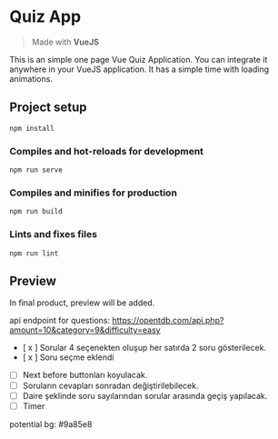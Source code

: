 # Quiz App
> Made with **VueJS**

This is an simple one page Vue Quiz Application. You can integrate it anywhere in your VueJS application. It has a simple time with loading animations.

## Project setup
```
npm install
```

### Compiles and hot-reloads for development
```
npm run serve
```

### Compiles and minifies for production
```
npm run build
```

### Lints and fixes files
```
npm run lint
```

## Preview

In final product, preview will be added.

api endpoint for questions: https://opentdb.com/api.php?amount=10&category=9&difficulty=easy

- [ x ] Sorular 4 seçenekten oluşup her satırda 2 soru gösterilecek.
- [ x ] Soru seçme eklendi
- [ ] Next before buttonları koyulacak.
- [ ] Soruların cevapları sonradan değiştirilebilecek.
- [ ] Daire şeklinde soru sayılarından sorular arasında geçiş yapılacak.
- [ ] Timer

potential bg: #9a85e8